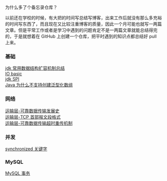 为什么多了个备忘录仓库？

以前还在学校的时候，有大把的时间写总结写博客，出来工作后就没有那么多充裕的时间写东西了，而且现在又比较注重博客的质量，因此一个月可能也就写一两篇文章。但是平常工作或者是学习中遇到的问题肯定不是一两篇文章就能总结得完的，于是就想着在 GitHub 上创建一个仓库，把平时遇到的知识点都总结好 pull 上来。

### 基础

[jdk 常用数据结构扩容机制总结](基础/jdk%20数据结构扩容总结.md) <br>
[IO basic](基础/IO%20模型.md) <br>
[jdk SPI](基础/jdk%20SPI.md) <br>
[Java 为什么不支持创建泛型化数组](基础/泛型数组.md) <br>

### 网络

[运输层-可靠数据传输发展史](网络/运输层-可靠数据传输的发展.md) <br>
[运输层-TCP 首部报文段格式](网络/运输层-TCP%20首部报文段.md) <br>
[运输层-可靠数据传输超时重传机制](网络/运输层-超时重传机制.md) <br>

### 并发

[synchronized 关键字](并发/synchronized.md) <br>

### MySQL

[MySQL 事务](mysql/事务.md) <br>

